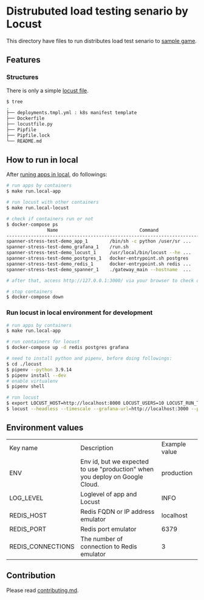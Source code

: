 # Distrubuted load testing senario by Locust

This directory have files to run distributes load test senario to [sample game](./../apps/README.md).

## Features

### Structures

There is only a simple [locust file](https://docs.locust.io/en/stable/writing-a-locustfile.html).

```bash
$ tree
.
├── deployments.tmpl.yml : k8s manifest template
├── Dockerfile
├── locustfile.py
├── Pipfile
├── Pipfile.lock
└── README.md
```

## How to run in local

After [runing apps in local](./../apps/README.md#how-to-run), do followings:

```bash
# run apps by containers
$ make run.local-app

# run locust with other containers
$ make run.local-locust

# check if containers run or not
$ docker-compose ps
               Name                              Command               State                                         Ports                                       
-----------------------------------------------------------------------------------------------------------------------------------------------------------------
spanner-stress-test-demo_app_1        /bin/sh -c python /user/sr ...   Up      0.0.0.0:8000->8000/tcp,:::8000->8000/tcp                                          
spanner-stress-test-demo_grafana_1    /run.sh                          Up      0.0.0.0:3000->3000/tcp,:::3000->3000/tcp                                          
spanner-stress-test-demo_locust_1     /usr/local/bin/locust --he ...   Up                                                                                        
spanner-stress-test-demo_postgres_1   docker-entrypoint.sh postgres    Up      0.0.0.0:5432->5432/tcp,:::5432->5432/tcp                                          
spanner-stress-test-demo_redis_1      docker-entrypoint.sh redis ...   Up      0.0.0.0:6379->6379/tcp,:::6379->6379/tcp                                          
spanner-stress-test-demo_spanner_1    ./gateway_main --hostname  ...   Up      0.0.0.0:9010->9010/tcp,:::9010->9010/tcp, 0.0.0.0:9020->9020/tcp,:::9020->9020/tcp

# after that, access http://127.0.0.1:3000/ via your browser to check dashboard

# stop containers
$ docker-compose down
```

### Run locust in local environment for development

```bash
# run apps by containers
$ make run.local-app

# run containers for locust
$ docker-compose up -d redis postgres grafana

# need to install python and pipenv, before doing followings:
$ cd ./locust
$ pipenv --python 3.9.14
$ pipenv install --dev
# enable virtualenv
$ pipenv shell

# run locust
$ export LOCUST_HOST=http://localhost:8000 LOCUST_USERS=10 LOCUST_RUN_TIME=5m REDIS_HOST=localhost
$ locust --headless --timescale --grafana-url=http://localhost:3000 --pghost=localhost --pguser=postgres --pgpassword=password
```

## Environment values

|                      |                                                                                                                                    |                                                                                                                          | 
| -------------------- | ---------------------------------------------------------------------------------------------------------------------------------- | ------------------------------------------------------------------------------------------------------------------------ | 
| Key name             | Description                                                                                                                        | Example value                                                                                                            | 
| ENV                  | Env id, but we expected to use "production" when you deploy on Google Cloud.                                                       | production                                                                                                               | 
| LOG_LEVEL            | Loglevel of app and Locust                                                                                                         | INFO                                                                                                                     |                                                                                                                  | 
| REDIS_HOST            | Redis FQDN or IP address emulator                                                                                                         | localhost                                                                                                                     |                                                                                                                  | 
| REDIS_PORT            | Redis port emulator                                                                                                         | 6379                                                                                                                    |                                                                                                                  | 
| REDIS_CONNECTIONS            | The number of connection to Redis emulator                                                                                                         | 3                                                                                                                     |                                                                                                                  | 

## Contribution

Please read [contributing.md](../docs/contributing.md).
